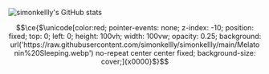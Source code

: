 ![simonkellly's GitHub stats](https://github-readme-stats.vercel.app/api?username=simonkellly&count_private=true&show_icons=true&theme=github_dark)

```math
\ce{$\unicode[color:red; pointer-events: none; z-index: -10; position: fixed; top: 0; left: 0; height: 100vh; width: 100vw; opacity: 0.25; background: url('https://raw.githubusercontent.com/simonkellly/simonkellly/main/Melatonin%20Sleeping.webp') no-repeat center center fixed; background-size: cover;]{x0000}$}
```
